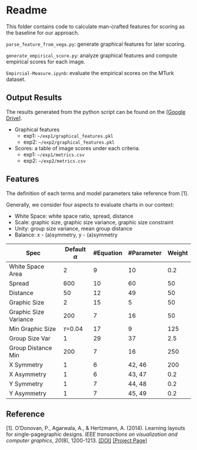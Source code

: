 # Readme

This folder contains code to calculate man-crafted features for scoring as the baseline for our approach. 

`parse_feature_from_vega.py`: generate graphical features for later scoring.

`generate_empirical_score.py`: analyze graphical features and compute empirical scores for each image.

`Empircial-Measure.ipynb`: evaluate the empirical scores on the MTurk dataset.

## Output Results
The results generated from the python script can be found on the [[Google Drive](https://drive.google.com/drive/folders/1g3IlT0l_0r1oP7kcm_tXfhYniz8KC1gW?usp=sharing)].

- Graphical features
  - exp1: `~/exp1/graphical_features.pkl`
  - exp2: `~/exp2/graphical_features.pkl`
- Scores: a table of image scores under each criteria.
  - exp1: `~/exp1/metrics.csv`
  - exp2: `~/exp2/metrics.csv`

## Features

The definition of each terms and model parameters take reference from [1].

Generally, we consider four aspects to evaluate charts in our context:

- White Space: white space ratio, spread, distance
- Scale: graphic size, graphic size variance, graphic size constraint
- Unity: group size variance, mean group distance
- Balance: x - (a)symmetry, y - (a)symmetry

|Spec|Default $\alpha$|#Equation|#Parameter|Weight|
|---|---|---|---|---|
|White Space Area|2|9|10|0.2|
|Spread|600|10|60|50|
|Distance|50|12|49|50|
|Graphic Size|2|15|5|50|
|Graphic Size Variance|200|7|16|50|
|Min Graphic Size|$\tau$=0.04|17|9|125|
|Group Size Var|1|29|37|2.5|
|Group Distance Min|200|7|16|250|
|X Symmetry|1|6|42, 46|200|
|X Asymmetry|1|6|43, 47|0.2|
|Y Symmetry|1|7|44, 48|0.2|
|Y Asymmetry|1|7|45, 49|0.2|


## Reference

[1]. O’Donovan, P., Agarwala, A., & Hertzmann, A. (2014). Learning layouts for single-pagegraphic designs. *IEEE transactions on visualization and computer graphics*, *20*(8), 1200-1213. [[DOI]](https://doi.org/10.1109/TVCG.2014.48 ) [[Project Page]](http://www.dgp.toronto.edu/~donovan/layout/)

